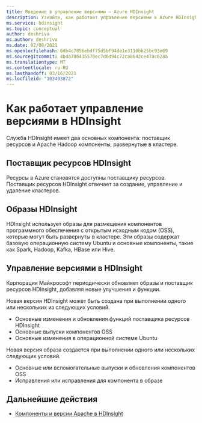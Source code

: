 ```yaml
---
title: Введение в управление версиями — Azure HDInsight
description: Узнайте, как работает управление версиями в Azure HDInsight.
ms.service: hdinsight
ms.topic: conceptual
author: deshriva
ms.author: deshriva
ms.date: 02/08/2021
ms.openlocfilehash: 6db4c7856ebdf75d5bf94de1e3110bb25bc93e69
ms.sourcegitcommit: 4bda786435578ec7d6d94c72ca8642ce47ac628a
ms.translationtype: MT
ms.contentlocale: ru-RU
ms.lasthandoff: 03/16/2021
ms.locfileid: "103493872"
---
```

# <a name="how-versioning-works-in-hdinsight"></a>Как работает управление версиями в HDInsight

Служба HDInsight имеет два основных компонента: поставщик ресурсов и Apache Hadoop компоненты, развернутые в кластере. 

## <a name="hdinsight-resource-provider"></a>Поставщик ресурсов HDInsight

Ресурсы в Azure становятся доступны поставщику ресурсов. Поставщик ресурсов HDInsight отвечает за создание, управление и удаление кластеров.

## <a name="hdinsight-images"></a>Образы HDInsight

HDInsight использует образы для размещения компонентов программного обеспечения с открытым исходным кодом (OSS), которые могут быть развернуты в кластере. Эти образы содержат базовую операционную систему Ubuntu и основные компоненты, такие как Spark, Hadoop, Kafka, HBase или Hive.

## <a name="versioning-in-hdinsight"></a>Управление версиями в HDInsight

Корпорация Майкрософт периодически обновляет образы и поставщик ресурсов HDInsight, добавляя новые улучшения и функции.

Новая версия HDInsight может быть создана при выполнении одного или нескольких из следующих условий.

- Основные изменения и обновления функций поставщика ресурсов HDInsight
- Основные выпуски компонентов OSS
- Основные изменения в операционной системе Ubuntu

Новая версия образа создается при выполнении одного или нескольких следующих условий.

- Основные или вспомогательные выпуски и обновления компонентов OSS
- Исправления или исправления для компонента в образе

## <a name="next-steps"></a>Дальнейшие действия

- [Компоненты и версии Apache в HDInsight](./hdinsight-component-versioning.md)
